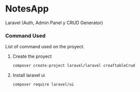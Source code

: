 # NotesApp
Laravel (Auth, Admin Panel y CRUD Generator)


 
### Command Used

List of command used on the proyect.

1. Create the proyect
   ```sh
   composer create-project laravel/laravel creaftableCrud
   ```

2. Install laravel ui
   ```sh
   composer require laravel/ui
   ```

